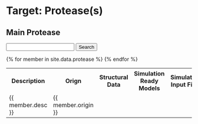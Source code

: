 # Target: Protease(s)

## Main Protease

<script src="//cdnjs.cloudflare.com/ajax/libs/jquery/3.1.1/jquery.min.js"></script>
<link rel="stylesheet" href="//cdnjs.cloudflare.com/ajax/libs/jstree/3.3.8/themes/default/style.min.css" />
<script src="//cdnjs.cloudflare.com/ajax/libs/jstree/3.3.8/jstree.min.js"></script>

<form id="tree_search">
    <input type="search" id="search_querry" />
    <button type="submit">Search</button>
</form>

<table>
	<tr>
		<th>Description</th>
		<th>Orign</th>
		<th>Structural Data</th>
		<th>Simulation Ready Models</th>
		<th>Simulation Input Files</th>
		<th>Trajectories</th>
		<th>Algorithms</th>
		<th>Citations</th>
 	</tr>
{% for member in site.data.protease %}
    <tr>
        <td>{{ member.desc }} </td>
        <td>{{ member.origin }} </td>
        <td><span id="struct_data_{{ member.id }}" /></td>
        <td><span id="models_{{ member.id }}"/></td>
        <td><span id="inputs_{{ member.id }}"/></td>
        <td><span id="traj_{{ member.id }}"/></td>
        <td><span id="algo_{{ member.id }}"/></td>
        <td><span id="cite_{{ member.id }}"/></td>
    </tr>
{% endfor %}
</table>

<script>
$(function() {
{% for member in site.data.protease %}

{% if member.struct_data != null %}
  $('#struct_data_{{ member.id }}').jstree({
    "plugins" : ["search"],
    'core' : {
      'data' : [
    {% for struct_child in member.struct_data %}
        {% if struct_child.link == null %}
            {"text": {{ struct_child.text }} },
        {% else %}
            {"text": "{{ struct_child.text }}", a_attr: { href: "{{ struct_child.link }}" } },
        {% endif %} 
    {% endfor %}
      ],
      'themes' : {
        'variant' : 'large'
      }
    },
  });
  $("#struct_data_{{ member.id }}").on("click", ".jstree-anchor", function(evt) {
    evt.preventDefault();
    var link = $(evt.target).attr("href");
    if (link !== '#') {
      window.open(link);
    }
   });
{% endif %}
   
   
   
  
{% if member.models != null %}   
  $('#models_{{ member.id }}').jstree({
    "plugins" : ["search"],
    'core' : {
      'data' : [
    {% for models_child in member.models %}
        {% if models_child.link == null %}
            {"text": "{{ models_child.text }}" },
        {% else %}
            {"text": "{{ models_child.text }}", a_attr: { href: "{{ models_child.link }}" } },
        {% endif %} 
    {% endfor %}
      ],
      'themes' : {
        'variant' : 'large'
      }
    },
  });
  $("#models_{{ member.id }}").on("click", ".jstree-anchor", function(evt) {
    evt.preventDefault();
    var link = $(evt.target).attr("href");
    if (link !== '#') {
      window.open(link);
    }
   });
{% endif %}

{% if member.inputs != null %}    
  $('#inputs_{{ member.id }}').jstree({
    "plugins" : ["search"],
    'core' : {
      'data' : [
    {% for input_child in member.inputs %}
        {% if input_child.link == null %}
            {"text": "{{ input_child.text }}" },
        {% else %}
            {"text": "{{ input_child.text }}", a_attr: { href: "{{ input_child.link }}" } },
        {% endif %} 
    {% endfor %}
      ],
      'themes' : {
        'variant' : 'large'
      }
    },
  });
  $("#inputs_{{ member.id }}").on("click", ".jstree-anchor", function(evt) {
    evt.preventDefault();
    var link = $(evt.target).attr("href");
    if (link !== '#') {
      window.open(link);
    }
   });
{% endif %}


{% if member.trajectories != null %}      
  $('#traj_{{ member.id }}').jstree({
    "plugins" : ["search"],
    'core' : {
      'data' : [
    {% for traj_child in member.trajectories %}
        {% if traj_child.link == null %}
            {"text": "{{ traj_child.text }}" },
        {% else %}
            {"text": "{{ traj_child.text }}", a_attr: { href: "{{ traj_child.link }}" } },
        {% endif %} 
    {% endfor %}
      ],
      'themes' : {
        'variant' : 'large'
      }
    },
  });
  $("#traj_{{ member.id }}").on("click", ".jstree-anchor", function(evt) {
    evt.preventDefault();
    var link = $(evt.target).attr("href");
    if (link !== '#') {
      window.open(link);
    }
   });
{% endif %}

{% if member.algorithms != null %}     
  $('#algo_{{ member.id }}').jstree({
    "plugins" : ["search"],
    'core' : {
      'data' : [
    {% for algo_child in member.algorithms %}
        {% if algo_child.link == null %}
            {"text": "{{ algo_child.text }}" },
        {% else %}
            {"text": "{{ algo_child.text }}", a_attr: { href: "{{ algo_child.link }}" } },
        {% endif %} 
    {% endfor %}
      ],
      'themes' : {
        'variant' : 'large'
      }
    },
  });
  $("#algo_{{ member.id }}").on("click", ".jstree-anchor", function(evt) {
    evt.preventDefault();
    var link = $(evt.target).attr("href");
    if (link !== '#') {
      window.open(link);
    }
   });
{% endif %}   

{% if member.cite != null %}  
  $('#cite_{{ member.id }}').jstree({
    "plugins" : ["search"],
    'core' : {
      'data' : [
    {% for cite_child in member.cite %}
        {% if cite_child.link == null %}
            {"text": "{{ cite_child.text }}" },
        {% else %}
            {"text": "{{ cite_child.text }}", a_attr: { href: "{{ cite_child.link }}" } },
        {% endif %} 
    {% endfor %}
      ],
      'themes' : {
        'variant' : 'large'
      }
    },
  });
  $("#cite_{{ member.id }}").on("click", ".jstree-anchor", function(evt) {
    evt.preventDefault();
    var link = $(evt.target).attr("href");
    if (link !== '#') {
      window.open(link);
    }
   }); 
{% endif %}  


{% endfor %}


  $("#tree_search").submit(function(e) {
    e.preventDefault();
{% for member in site.data.protease %}
    $("#struct_data_{{ member.id }}").jstree(true).search($("#search_querry").val());
    $("#models_{{ member.id }}").jstree(true).search($("#search_querry").val());
    $("#inputs_{{ member.id }}").jstree(true).search($("#search_querry").val());
    $("#traj_{{ member.id }}").jstree(true).search($("#search_querry").val());
    $("#algo_{{ member.id }}").jstree(true).search($("#search_querry").val());
    $("#cite_{{ member.id }}").jstree(true).search($("#search_querry").val());
{% endfor %}
  });
  
});
</script>